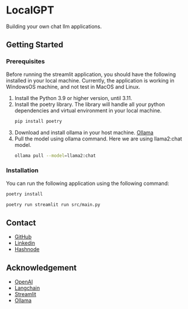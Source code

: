 # LocalGPT
Building your own chat llm applications.

## Getting Started

### Prerequisites

Before running the streamlit application, you should have the following installed in your local machine. Currently, the application is working in WindowsOS machine, and not test in MacOS and Linux.
1. Install the Python 3.9 or higher version, until 3.11.
2. Install the poetry library. The library will handle all your python dependencies and virtual environment in your local machine. 
    ``` bash
    pip install poetry
    ```
3. Download and install ollama in your host machine. [Ollama](https://ollama.com/)
4. Pull the model using ollama command. Here we are using llama2:chat model.
    ``` bash
    ollama pull --model=llama2:chat
    ```

### Installation

You can run the following application using the following command:

```bash
poetry install

poetry run streamlit run src/main.py
```


## Contact
- [GitHub](https://github.com/mvrckwong)
- [Linkedin](https://www.linkedin.com/in/mvrckwong/)
- [Hashnode](https://hashnode.com/@mvrckwong)

## Acknowledgement 
- [OpenAI](https://openai.com)
- [Langchain](https://langchain.com)
- [Streamlit](https://streamlit.io)
- [Ollama](https://github.com/m-mizutani/ollama)